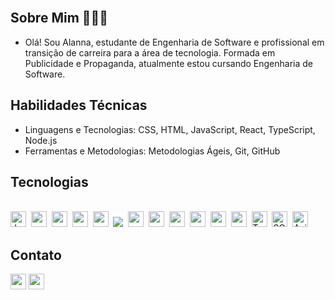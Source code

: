 
<div style="display: inline_block"><br>

## Sobre Mim 👩🏻‍💻
- Olá! Sou Alanna, estudante de Engenharia de Software e profissional em transição de carreira para a área de tecnologia. Formada em Publicidade e Propaganda, atualmente estou cursando Engenharia de Software.

## Habilidades Técnicas 
- Linguagens e Tecnologias: CSS, HTML, JavaScript, React, TypeScript, Node.js
- Ferramentas e Metodologias: Metodologias Ágeis, Git, GitHub


## Tecnologias 

<div style="display: inline_block"><br>
  <img src="https://img.shields.io/badge/-JavaScript-05122A?style=flat&logo=javascript" height="25" alt="JavaScript">&nbsp;
  <img src="https://img.shields.io/badge/-Node.js-05122A?style=flat&logo=node.js" height="25 alt="Node.js">&nbsp;
  <img src="https://img.shields.io/badge/-HTML-05122A?style=flat&logo=HTML5" height="25 alt="HTML">&nbsp;
  <img src="https://img.shields.io/badge/-CSS-05122A?style=flat&logo=CSS3&logoColor=1572B6" height="25 alt="CSS">&nbsp;
  <img src="https://img.shields.io/badge/-React-05122A?style=flat&logo=react" height="25 alt="React">&nbsp;
  <img src="https://img.shields.io/badge/-Git-05122A?style=flat&logo=git" hheight="25 alt="Git">&nbsp;
  <img src="https://img.shields.io/badge/-GitHub-05122A?style=flat&logo=github" height="25 alt="GitHub">&nbsp;
  <img src="https://img.shields.io/badge/-Visual%20Studio%20Code-05122A?style=flat&logo=visual-studio-code&logoColor=007ACC" height="25alt="Visual Studio Code">&nbsp;
  <img src="https://img.shields.io/badge/-Vite-05122A?style=flat&logo=vite" height="25 alt="Vite">&nbsp;
  <img src="https://img.shields.io/badge/-Insomnia-05122A?style=flat&logo=insomnia" height="25 alt="Insomnia">&nbsp;
  <img src="https://img.shields.io/badge/-Beekeeper%20Studio-05122A?style=flat&logo=beekeeperstudio" height="25 alt="Beekeeper Studio">&nbsp;
  <img src="https://img.shields.io/badge/-GitHub%20Desktop-05122A?style=flat&logo=github-desktop" height="25 alt="GitHub Desktop">&nbsp;
  <img src="https://img.shields.io/badge/-Trello-05122A?style=flat&logo=trello" height="25" alt="Trello">&nbsp;
  <img src="https://img.shields.io/badge/-SQLite-05122A?style=flat&logo=sqlite" height="25" alt="SQLite">&nbsp;
  <img src="https://img.shields.io/badge/-Axios-05122A?style=flat&logo=axios" height="25" alt="Axios">&nbsp;
</div>


## Contato 
  <div> 
  <a href = "mailto:alannacostas55@gmail.com"><img src="https://img.shields.io/badge/Gmail-D14836?style=for-the-badge&logo=gmail&logoColor=white" height="25" target="_blank"></a>
 <a href="https://www.linkedin.com/in/alanna-silva-62050a263/"  target="_blank"><img src="https://img.shields.io/badge/-LinkedIn-%230077B5?style=for-the-badge&logo=linkedin&logoColor=white" target="_blank" height="25"></a> 
 <div style="display: inline_block"><br>
    


<!--
